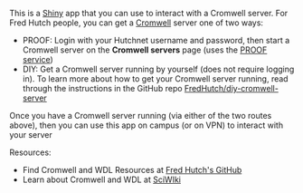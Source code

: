 This is a [Shiny](https://shiny.posit.co/) app that you can use to interact with a Cromwell server. For Fred Hutch people, you can get a [Cromwell](https://cromwell.readthedocs.io/en/stable/) server one of two ways:

  - PROOF: Login with your Hutchnet username and password, then start a Cromwell server on the **Cromwell servers** page (uses the [PROOF service](https://github.com/FredHutch/proof-api))
  - DIY: Get a Cromwell server running by yourself (does not require logging in). To learn more about how to get your Cromwell server running, read through the instructions in the GitHub repo [FredHutch/diy-cromwell-server](https://github.com/FredHutch/diy-cromwell-server)

  Once you have a Cromwell server running (via either of the two routes above), then you can use this app on campus (or on VPN) to interact with your server

Resources:
- Find Cromwell and WDL Resources at [Fred Hutch's GitHub](https://github.com/FredHutch?utf8=%E2%9C%93&q=wdl+OR+cromwell&type=&language=)
- Learn about Cromwell and WDL at [SciWIki](https://sciwiki.fredhutch.org/compdemos/Cromwell/)
